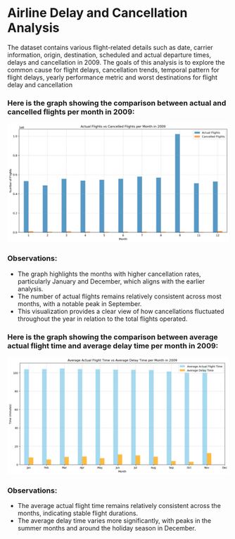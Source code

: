 # Airline Delay and Cancellation Analysis

The dataset contains various flight-related details such as date, carrier information, origin, destination, scheduled and actual departure times, delays and cancellation in 2009. The goals of this analysis is to explore the common cause for flight delays, cancellation trends, temporal pattern for flight delays, yearly performance metric and worst destinations for flight delay and cancellation

### Here is the graph showing the comparison between actual and cancelled flights per month in 2009:

![testing](https://github.com/nurulhuda09/Project-1/blob/master/actualvscancel.png)

### Observations:

- The graph highlights the months with higher cancellation rates, particularly January and December, which aligns with the earlier analysis.
- The number of actual flights remains relatively consistent across most months, with a notable peak in September.
- This visualization provides a clear view of how cancellations fluctuated throughout the year in relation to the total flights operated.

### Here is the graph showing the comparison between average actual flight time and average delay time per month in 2009:

![testing](https://github.com/nurulhuda09/Project-1/blob/master/actualvsdelay.png)

### Observations:

- The average actual flight time remains relatively consistent across the months, indicating stable flight durations.
- The average delay time varies more significantly, with peaks in the summer months and around the holiday season in December.

